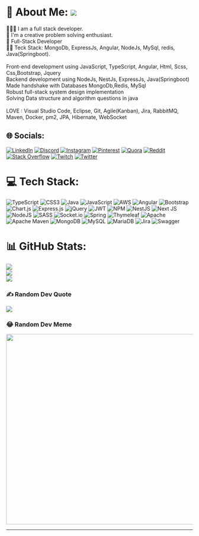 # 💫 About Me:  [![](https://visitcount.itsvg.in/api?id=santoshgopal&label=Profile%20Views&color=9&icon=1&pretty=false)](https://visitcount.itsvg.in)
👨🏻‍💻 I am a full stack developer. <br>🤔 I'm a creative problem solving enthusiast. <br>🤠 Full-Stack Developer <br>🧑‍💻 Teck Stack: MongoDb, ExpressJs, Angular, NodeJs, MySql, redis, Java(Springboot).<br><br>Front-end development using JavaScript, TypeScript, Angular, Html, Scss, Css,Bootstrap, Jquery<br>Backend development using NodeJs, NestJs, ExpressJs, Java(Springboot)<br>Made handshake with Databases MongoDb,Redis, MySql<br>Robust full-stack system design implementation<br>Solving Data structure and algorithm questions in java<br><br>LOVE : Visual Studio Code, Eclipse, Git, Agile(Kanban), Jira, RabbitMQ, Maven, Docker, pm2, JPA, Hibernate, WebSocket


## 🌐 Socials:
[![LinkedIn](https://img.shields.io/badge/LinkedIn-%230077B5.svg?logo=linkedin&logoColor=white)](https://linkedin.com/in/santoshgopal) [![Discord](https://img.shields.io/badge/Discord-%237289DA.svg?logo=discord&logoColor=white)](htttps://discord.gg/santoshgopal) [![Instagram](https://img.shields.io/badge/Instagram-%23E4405F.svg?logo=Instagram&logoColor=white)](https://instagram.com/gabbar.sg) [![Pinterest](https://img.shields.io/badge/Pinterest-%23E60023.svg?logo=Pinterest&logoColor=white)](https://pinterest.com/santoshgopal) [![Quora](https://img.shields.io/badge/Quora-%23B92B27.svg?logo=Quora&logoColor=white)](https://quora.com/profile/santoshgopal) [![Reddit](https://img.shields.io/badge/Reddit-%23FF4500.svg?logo=Reddit&logoColor=white)](https://reddit.com/user/santoshgopal) [![Stack Overflow](https://img.shields.io/badge/-Stackoverflow-FE7A16?logo=stack-overflow&logoColor=white)](https://stackoverflow.com/users/santoshgopal) [![Twitch](https://img.shields.io/badge/Twitch-%239146FF.svg?logo=Twitch&logoColor=white)](https://twitch.tv/santoshgopal) [![Twitter](https://img.shields.io/badge/Twitter-%231DA1F2.svg?logo=Twitter&logoColor=white)](https://twitter.com/santoshgopal) 

# 💻 Tech Stack:
![TypeScript](https://img.shields.io/badge/typescript-%23007ACC.svg?style=for-the-badge&logo=typescript&logoColor=white) ![CSS3](https://img.shields.io/badge/css3-%231572B6.svg?style=for-the-badge&logo=css3&logoColor=white) ![Java](https://img.shields.io/badge/java-%23ED8B00.svg?style=for-the-badge&logo=java&logoColor=white) ![JavaScript](https://img.shields.io/badge/javascript-%23323330.svg?style=for-the-badge&logo=javascript&logoColor=%23F7DF1E) ![AWS](https://img.shields.io/badge/AWS-%23FF9900.svg?style=for-the-badge&logo=amazon-aws&logoColor=white) ![Angular](https://img.shields.io/badge/angular-%23DD0031.svg?style=for-the-badge&logo=angular&logoColor=white) ![Bootstrap](https://img.shields.io/badge/bootstrap-%23563D7C.svg?style=for-the-badge&logo=bootstrap&logoColor=white) ![Chart.js](https://img.shields.io/badge/chart.js-F5788D.svg?style=for-the-badge&logo=chart.js&logoColor=white) ![Express.js](https://img.shields.io/badge/express.js-%23404d59.svg?style=for-the-badge&logo=express&logoColor=%2361DAFB) ![jQuery](https://img.shields.io/badge/jquery-%230769AD.svg?style=for-the-badge&logo=jquery&logoColor=white) ![JWT](https://img.shields.io/badge/JWT-black?style=for-the-badge&logo=JSON%20web%20tokens) ![NPM](https://img.shields.io/badge/NPM-%23000000.svg?style=for-the-badge&logo=npm&logoColor=white) ![NestJS](https://img.shields.io/badge/nestjs-%23E0234E.svg?style=for-the-badge&logo=nestjs&logoColor=white) ![Next JS](https://img.shields.io/badge/Next-black?style=for-the-badge&logo=next.js&logoColor=white) ![NodeJS](https://img.shields.io/badge/node.js-6DA55F?style=for-the-badge&logo=node.js&logoColor=white) ![SASS](https://img.shields.io/badge/SASS-hotpink.svg?style=for-the-badge&logo=SASS&logoColor=white) ![Socket.io](https://img.shields.io/badge/Socket.io-black?style=for-the-badge&logo=socket.io&badgeColor=010101) ![Spring](https://img.shields.io/badge/spring-%236DB33F.svg?style=for-the-badge&logo=spring&logoColor=white) ![Thymeleaf](https://img.shields.io/badge/Thymeleaf-%23005C0F.svg?style=for-the-badge&logo=Thymeleaf&logoColor=white) ![Apache](https://img.shields.io/badge/apache-%23D42029.svg?style=for-the-badge&logo=apache&logoColor=white) ![Apache Maven](https://img.shields.io/badge/Apache%20Maven-C71A36?style=for-the-badge&logo=Apache%20Maven&logoColor=white) ![MongoDB](https://img.shields.io/badge/MongoDB-%234ea94b.svg?style=for-the-badge&logo=mongodb&logoColor=white) ![MySQL](https://img.shields.io/badge/mysql-%2300f.svg?style=for-the-badge&logo=mysql&logoColor=white) ![MariaDB](https://img.shields.io/badge/MariaDB-003545?style=for-the-badge&logo=mariadb&logoColor=white) ![Jira](https://img.shields.io/badge/jira-%230A0FFF.svg?style=for-the-badge&logo=jira&logoColor=white) ![Swagger](https://img.shields.io/badge/-Swagger-%23Clojure?style=for-the-badge&logo=swagger&logoColor=white)
# 📊 GitHub Stats:
![](https://github-readme-stats.vercel.app/api?username=santoshgopal&theme=material-palenight&hide_border=false&include_all_commits=true&count_private=true)<br/>
![](https://github-readme-streak-stats.herokuapp.com/?user=santoshgopal&theme=material-palenight&hide_border=false)<br/>
![](https://github-readme-stats.vercel.app/api/top-langs/?username=santoshgopal&theme=material-palenight&hide_border=false&include_all_commits=true&count_private=true&layout=compact)

### ✍️ Random Dev Quote
![](https://quotes-github-readme.vercel.app/api?type=horizontal&theme=radical)

### 😂 Random Dev Meme
<img src="https://random-memer.herokuapp.com/" width="512px"/>

---

